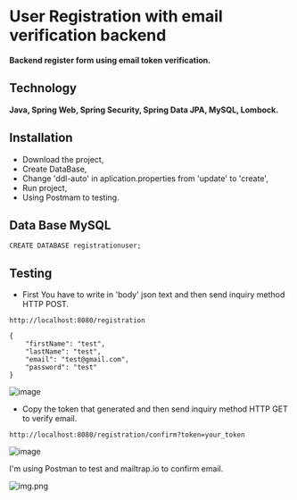 # User Registration with email verification backend
**Backend register form using email token verification.**

## Technology
**Java,
Spring Web,
Spring Security,
Spring Data JPA,
MySQL,
Lombock.**

## Installation
- Download the project,
- Create DataBase,
- Change 'ddl-auto' in aplication.properties from  'update' to 'create',
- Run project,
- Using Postmam to testing.

## Data Base MySQL
```mysql
CREATE DATABASE registrationuser;
```

## Testing 
- First You have to write in 'body' json text and then send inquiry method HTTP POST.
```
http://localhost:8080/registration
```
```
{
    "firstName": "test",
    "lastName": "test",
    "email": "test@gmail.com",
    "password": "test"
}
```
![image](https://user-images.githubusercontent.com/80486633/164289193-4c696588-ba9e-4b3f-a444-3fe2219466ab.png)
- Copy the token that generated and then send inquiry method HTTP GET to verify email.
```
http://localhost:8080/registration/confirm?token=your_token
```
![image](https://user-images.githubusercontent.com/80486633/164290236-1803ce54-90df-4ac9-8bf1-7979d32af2aa.png)


I'm using Postman to test and mailtrap.io to confirm email.

![img.png](img.png)